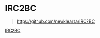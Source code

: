 # IRC2BC

> https://github.com/newklearza/IRC2BC

[IRC2BC](https://github.com/newklearza/IRC2BC ':include :type=iframe width=80% height=400px')
